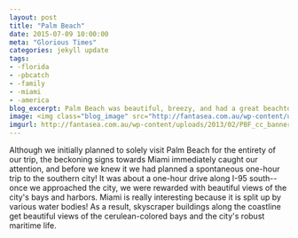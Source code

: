 ```yaml
---
layout: post
title: "Palm Beach"
date: 2015-07-09 10:00:00
meta: "Glorious Times"
categories: jekyll update
tags:
- -florida
- -pbcatch
- -family
- -miami
- -america
blog_excerpt: Palm Beach was beautiful, breezy, and had a great beachtown vibe. After realizing how close Miami was to our location, we also planned a spontaneous trip to Miami and got to see this amazing bay-side cultural landmark!
image: <img class="blog_image" src="http://fantasea.com.au/wp-content/uploads/2013/02/PBF_cc_banner.jpg" />
imgurl: http://fantasea.com.au/wp-content/uploads/2013/02/PBF_cc_banner.jpg
---
```


Although we initially planned to solely visit Palm Beach for the entirety of our trip, the beckoning signs towards Miami immediately caught our attention, and before we knew it we had planned a spontaneous one-hour trip to the southern city! It was about a one-hour drive along I-95 south--once we approached the city, we were rewarded with beautiful views of the city's bays and harbors. Miami is really interesting because it is split up by various water bodies! As a result, skyscraper buildings along the coastline get beautiful views of the cerulean-colored bays and the city's robust maritime life. 



